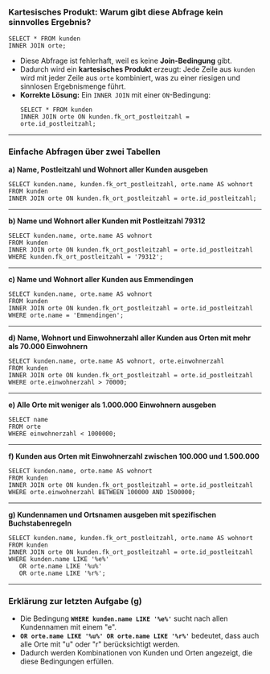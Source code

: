 
### **Kartesisches Produkt: Warum gibt diese Abfrage kein sinnvolles Ergebnis?**  
```
SELECT * FROM kunden
INNER JOIN orte;
```
- Diese Abfrage ist fehlerhaft, weil es keine **Join-Bedingung** gibt.  
- Dadurch wird ein **kartesisches Produkt** erzeugt: Jede Zeile aus `kunden` wird mit jeder Zeile aus `orte` kombiniert, was zu einer riesigen und sinnlosen Ergebnismenge führt.  
- **Korrekte Lösung:** Ein `INNER JOIN` mit einer `ON`-Bedingung:
  ```
  SELECT * FROM kunden
  INNER JOIN orte ON kunden.fk_ort_postleitzahl = orte.id_postleitzahl;
  ```

---

### **Einfache Abfragen über zwei Tabellen**  

**a) Name, Postleitzahl und Wohnort aller Kunden ausgeben**  
```
SELECT kunden.name, kunden.fk_ort_postleitzahl, orte.name AS wohnort
FROM kunden
INNER JOIN orte ON kunden.fk_ort_postleitzahl = orte.id_postleitzahl;
```

---

**b) Name und Wohnort aller Kunden mit Postleitzahl 79312**  
```
SELECT kunden.name, orte.name AS wohnort
FROM kunden
INNER JOIN orte ON kunden.fk_ort_postleitzahl = orte.id_postleitzahl
WHERE kunden.fk_ort_postleitzahl = '79312';
```

---

**c) Name und Wohnort aller Kunden aus Emmendingen**  
```
SELECT kunden.name, orte.name AS wohnort
FROM kunden
INNER JOIN orte ON kunden.fk_ort_postleitzahl = orte.id_postleitzahl
WHERE orte.name = 'Emmendingen';
```

---

**d) Name, Wohnort und Einwohnerzahl aller Kunden aus Orten mit mehr als 70.000 Einwohnern**  
```
SELECT kunden.name, orte.name AS wohnort, orte.einwohnerzahl
FROM kunden
INNER JOIN orte ON kunden.fk_ort_postleitzahl = orte.id_postleitzahl
WHERE orte.einwohnerzahl > 70000;
```

---

**e) Alle Orte mit weniger als 1.000.000 Einwohnern ausgeben**  
```
SELECT name
FROM orte
WHERE einwohnerzahl < 1000000;
```

---

**f) Kunden aus Orten mit Einwohnerzahl zwischen 100.000 und 1.500.000**  
```
SELECT kunden.name, orte.name AS wohnort
FROM kunden
INNER JOIN orte ON kunden.fk_ort_postleitzahl = orte.id_postleitzahl
WHERE orte.einwohnerzahl BETWEEN 100000 AND 1500000;
```

---

**g) Kundennamen und Ortsnamen ausgeben mit spezifischen Buchstabenregeln**  
```
SELECT kunden.name, kunden.fk_ort_postleitzahl, orte.name AS wohnort
FROM kunden
INNER JOIN orte ON kunden.fk_ort_postleitzahl = orte.id_postleitzahl
WHERE kunden.name LIKE '%e%'
   OR orte.name LIKE '%u%'
   OR orte.name LIKE '%r%';
```

---

### **Erklärung zur letzten Aufgabe (g)**  
- Die Bedingung **`WHERE kunden.name LIKE '%e%'`** sucht nach allen Kundennamen mit einem "e".  
- **`OR orte.name LIKE '%u%' OR orte.name LIKE '%r%'`** bedeutet, dass auch alle Orte mit "u" oder "r" berücksichtigt werden.  
- Dadurch werden Kombinationen von Kunden und Orten angezeigt, die diese Bedingungen erfüllen.
